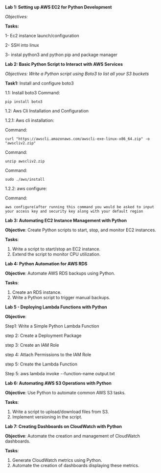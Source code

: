 **Lab 1: Setting up AWS EC2 for Python Development**

*Objectives:*

**Tasks:**

1- Ec2 instance launch/configuration

2- SSH into linux

3- instal python3 and python pip and package manager

**Lab 2: Basic Python Script to Interact with AWS Services**

*Objectives: Write a Python script using Boto3 to list all your S3 buckets*

**Task1:**
Install and configure boto3

1.1: Install boto3
 Command:
  
  	pip install boto3
   
  
1.2: Aws Cli  Installation and Configuration
	     
1.2.1: Aws cli installation:

  Command:
  
   	curl "https://awscli.amazonaws.com/awscli-exe-linux-x86_64.zip" -o "awscliv2.zip"	
    
   
 Command: 
 
 	unzip awscliv2.zip

 Command: 
 
 	sudo ./aws/install
   

1.2.2: aws configure:

Command: 

 	aws configure(after running this command you would be asked to input your access key and security key along with your default region




**Lab 3: Automating EC2 Instance Management with Python**

**Objective**:
Create Python scripts to start, stop, and monitor EC2 instances.

**Tasks**:
1. Write a script to start/stop an EC2 instance.
2. Extend the script to monitor CPU utilization.


**Lab 4: Python Automation for AWS RDS**

**Objective**:
Automate AWS RDS backups using Python.

**Tasks**:
1. Create an RDS instance.
2. Write a Python script to trigger manual backups.


**Lab 5 - Deploying Lambda Functions with Python**

**Objective**:

Step1:
	Write a Simple Python Lambda Function
 
step 2:
	Create a Deployment Package
 
step 3:
	Create an IAM Role
 
step 4:
	Attach Permissions to the IAM Role
 
step 5:
	Create the Lambda Function
 
Step 5:
	aws lambda invoke --function-name <your-function-name> output.txt
 


**Lab 6: Automating AWS S3 Operations with Python**

**Objective**:
Use Python to automate common AWS S3 tasks.

**Tasks**:
1. Write a script to upload/download files from S3.
2. Implement versioning in the script.


**Lab 7: Creating Dashboards on CloudWatch with Python**

**Objective**:
Automate the creation and management of CloudWatch dashboards.

**Tasks**:
1. Generate CloudWatch metrics using Python.
2. Automate the creation of dashboards displaying these metrics.




